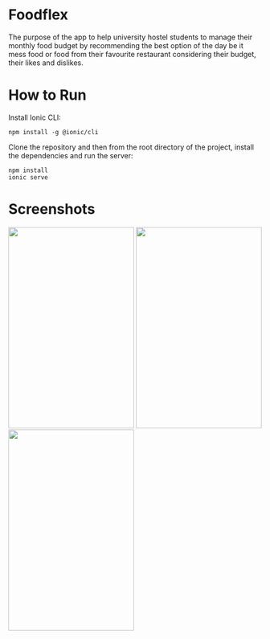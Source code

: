 # Foodflex
The purpose of the app to help university hostel students to manage their monthly food budget by recommending the best option of the day
be it mess food or food from their favourite restaurant  considering their budget, their likes and dislikes. 
 
# How to Run
Install Ionic CLI:

    npm install -g @ionic/cli

Clone the repository and then from the root directory of the project, install the dependencies and run the server:

    npm install
    ionic serve
# Screenshots

<img src="https://user-images.githubusercontent.com/55349865/129363914-af274178-852e-4adb-8415-046ec829c9f2.png" width="250" height="400">
<img src="https://user-images.githubusercontent.com/55349865/129363934-6c5a3ae0-000a-434b-a8d5-7174c7663ec0.png" width="250" height="400">
<img src="https://user-images.githubusercontent.com/55349865/129363949-98146711-c247-414d-9785-b2a89d3f7667.png" width="250" height="400">



 
